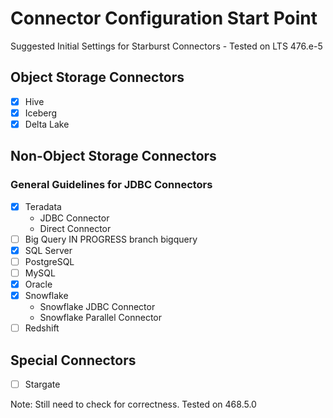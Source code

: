 # Connector Configuration Start Point
Suggested Initial Settings for Starburst Connectors - Tested on LTS 476.e-5

## Object Storage Connectors
- [X] Hive
- [X] Iceberg
- [X] Delta Lake 

## Non-Object Storage Connectors
### General Guidelines for JDBC Connectors
- [X] Teradata
    - JDBC Connector 
    - Direct Connector 
- [ ] Big Query IN PROGRESS branch bigquery
- [X] SQL Server
- [ ] PostgreSQL
- [ ] MySQL
- [X] Oracle 
- [X] Snowflake
    - Snowflake JDBC Connector 
    - Snowflake Parallel Connector 
- [ ] Redshift

## Special Connectors
- [ ] Stargate

Note: Still need to check for correctness. Tested on 468.5.0

